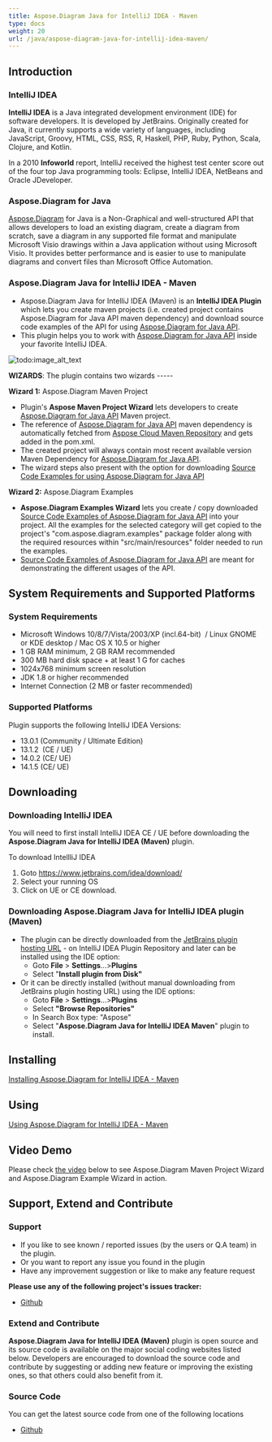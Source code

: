```yaml
---
title: Aspose.Diagram Java for IntelliJ IDEA - Maven
type: docs
weight: 20
url: /java/aspose-diagram-java-for-intellij-idea-maven/
---
```


## **Introduction**
### **IntelliJ IDEA**
**IntelliJ IDEA** is a Java integrated development environment (IDE) for software developers. It is developed by JetBrains. Originally created for Java, it currently supports a wide variety of languages, including JavaScript, Groovy, HTML, CSS, RSS, R, Haskell, PHP, Ruby, Python, Scala, Clojure, and Kotlin.

In a 2010 **Infoworld** report, IntelliJ received the highest test center score out of the four top Java programming tools: Eclipse, IntelliJ IDEA, NetBeans and Oracle JDeveloper.
### **Aspose.Diagram for Java**
[Aspose.Diagram](https://products.aspose.com/diagram/java/) for Java is a Non-Graphical and well-structured API that allows developers to load an existing diagram, create a diagram from scratch, save a diagram in any supported file format and manipulate Microsoft Visio drawings within a Java application without using Microsoft Visio. It provides better performance and is easier to use to manipulate diagrams and convert files than Microsoft Office Automation.
### **Aspose.Diagram Java for IntelliJ IDEA - Maven**
- Aspose.Diagram Java for IntelliJ IDEA (Maven) is an **IntelliJ IDEA Plugin** which lets you create maven projects (i.e. created project contains Aspose.Diagram for Java API maven dependency) and download source code examples of the API for using [Aspose.Diagram for Java API](https://products.aspose.com/diagram/java/).
- This plugin helps you to work with [Aspose.Diagram for Java API](https://products.aspose.com/diagram/java/) inside your favorite IntelliJ IDEA. 

![todo:image_alt_text](http://i.imgur.com/KWKGljg.png)


**WIZARDS**:
The plugin contains two wizards -----

**Wizard 1:** Aspose.Diagram Maven Project

- Plugin's **Aspose Maven Project Wizard** lets developers to create [Aspose.Diagram for Java API](https://products.aspose.com/diagram/java/) Maven project.
- The reference of [Aspose.Diagram for Java API](https://products.aspose.com/diagram/java/) maven dependency is automatically fetched from [Aspose Cloud Maven Repository](hhttps://repository.aspose.com/webapp/#/artifacts/browse/tree/General/repo/com/aspose/aspose-diagram) and gets added in the pom.xml.
- The created project will always contain most recent available version Maven Dependency for [Aspose.Diagram for Java API](http://www.aspose.com/java/diagram-component.aspx).
- The wizard steps also present with the option for downloading [Source Code Examples for using Aspose.Diagram for Java API](https://github.com/asposediagram/Aspose.Diagram-for-Java/tree/master/Examples)

**Wizard 2:** Aspose.Diagram Examples

- **Aspose.Diagram Examples Wizard** lets you create / copy downloaded [Source Code Examples of Aspose.Diagram for Java API](https://github.com/asposediagram/Aspose.Diagram-for-Java/tree/master/Examples) into your project. All the examples for the selected category will get copied to the project's "com.aspose.diagram.examples" package folder along with the required resources within "src/main/resources" folder needed to run the examples.
- [Source Code Examples of Aspose.Diagram for Java API](https://github.com/asposediagram/Aspose.Diagram-for-Java/tree/master/Examples) are meant for demonstrating the different usages of the API.
## **System Requirements and Supported Platforms**
### **System Requirements**
- Microsoft Windows 10/8/7/Vista/2003/XP (incl.64-bit)  / Linux GNOME or KDE desktop / Mac OS X 10.5 or higher
- 1 GB RAM minimum, 2 GB RAM recommended
- 300 MB hard disk space + at least 1 G for caches
- 1024x768 minimum screen resolution
- JDK 1.8 or higher recommended
- Internet Connection (2 MB or faster recommended)
### **Supported Platforms**
Plugin supports the following IntelliJ IDEA Versions:

- 13.0.1 (Community / Ultimate Edition)
- 13.1.2  (CE / UE)
- 14.0.2 (CE/ UE)
- 14.1.5 (CE/ UE)
## **Downloading**
### **Downloading IntelliJ IDEA**
You will need to first install IntelliJ IDEA CE / UE before downloading the **Aspose.Diagram Java for IntelliJ IDEA (Maven)** plugin.

To download IntellliJ IDEA

1. Goto <https://www.jetbrains.com/idea/download/>
1. Select your running OS
1. Click on UE or CE download.
### **Downloading Aspose.Diagram Java for IntelliJ IDEA plugin (Maven)**
- The plugin can be directly downloaded from the [JetBrains plugin hosting URL](https://goo.gl/JjSReR) - on IntelliJ IDEA Plugin Repository
  and later can be installed using the IDE option: 
  - Goto **File** > **Settings**...>**Plugins**
  - Select "**Install plugin from Disk"**
- Or it can be directly installed (without manual downloading from JetBrains plugin hosting URL) using the IDE options: 
  - Goto **File** > **Settings**...>**Plugins**
  - Select **"Browse Repositories"**
  - In Search Box type: "Aspose"
  - Select "**Aspose.Diagram Java for IntelliJ IDEA Maven**" plugin to install.
## **Installing**
[Installing Aspose.Diagram for IntelliJ IDEA - Maven](/diagram/java/installing-and-using-aspose-diagram-for-intellij-idea-maven/#installing)
## **Using**
[Using Aspose.Diagram for IntelliJ IDEA - Maven](/diagram/java/installing-and-using-aspose-diagram-for-intellij-idea-maven/#using)
## **Video Demo**
Please check [the video](https://youtu.be/-xC88uuv4eI) below to see Aspose.Diagram Maven Project Wizard and Aspose.Diagram Example Wizard in action.
## **Support, Extend and Contribute**
### **Support**
- If you like to see known / reported issues (by the users or Q.A team) in the plugin.
- Or you want to report any issue you found in the plugin
- Have any improvement suggestion or like to make any feature request

**Please use any of the following project's issues tracker:**

- [Github](https://github.com/asposediagram/Aspose.Diagram-for-Java/issues)
### **Extend and Contribute**
**Aspose.Diagram Java for IntelliJ IDEA (Maven)** plugin is open source and its source code is available on the major social coding websites listed below. Developers are encouraged to download the source code and contribute by suggesting or adding new feature or improving the existing ones, so that others could also benefit from it.
### **Source Code**
You can get the latest source code from one of the following locations

- [Github](https://github.com/aspose-diagram/Aspose.Diagram-for-Java/tree/master/Plugins/Aspose_Diagram_Java_for_IntelliJ(Maven))
